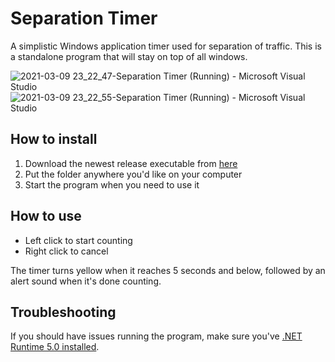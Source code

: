 # Separation Timer
A simplistic Windows application timer used for separation of traffic. This is a standalone program that will stay on top of all windows.

![2021-03-09 23_22_47-Separation Timer (Running) - Microsoft Visual Studio](https://user-images.githubusercontent.com/2505044/110549463-62bf8a80-8132-11eb-825e-028615b7d77d.png)
![2021-03-09 23_22_55-Separation Timer (Running) - Microsoft Visual Studio](https://user-images.githubusercontent.com/2505044/110549466-63582100-8132-11eb-9edf-34734ca26890.png)

## How to install
1. Download the newest release executable from [here](https://github.com/Vatsim-Scandinavia/separation-timer/releases)
2. Put the folder anywhere you'd like on your computer
3. Start the program when you need to use it

## How to use
- Left click to start counting
- Right click to cancel

The timer turns yellow when it reaches 5 seconds and below, followed by an alert sound when it's done counting.

## Troubleshooting
If you should have issues running the program, make sure you've [.NET Runtime 5.0 installed](https://dotnet.microsoft.com/download).
